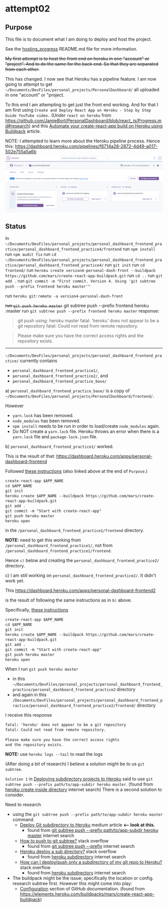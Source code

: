 # attempt02

## Purpose

This file is to document what I am doing to deploy and host the project. 

See the [hosting_progress](https://github.com/JamieBort/PersonalDashboard/blob/host/hosting_progress/README.md) README.md file for more information.

~~My first attempt is to host the front end on heroku in one "account" or "project". And to do the same for the back end. So that they are separated from each other.~~ 

This has changed. I now see that Heroku has a pipeline feature. I am now going to attempt to get `~/Documents/DevFiles/personal_projects/PersonalDashboard/` all uploaded in one "account" or "project.

To this end I am attempting to get just the front end working. And for that I am first using `Create and Deploy React App on Heroku - Step by Step Guide YouTube video.` (Under `react on heroku` from https://github.com/JamieBort/PersonalDashboard/blob/react_js/Progress.md#research) and this [Automate your create-react-app build on Heroku using Buildpack](https://medium.com/@antonybudianto/automate-your-create-react-app-build-on-heroku-using-buildpack-beb77408ffee) article.

NOTE: I attempted to learn more about the Heroku pipeline process. Hence this: https://dashboard.heroku.com/pipelines/f6714a28-2872-4d49-a017-502e755a5a6b
![Screenshot of the heroku Pipeline that I set up](./heroku_pipeline_screenshot.png)

## Status

In `~/Documents/DevFiles/personal_projects/personal_dashboard_frontend_practice/personal_dashboard_frontend_practice4/frontend`
run `npm install`
run `npm audit fix`
run `cd ~/Documents/DevFiles/personal_projects/personal_dashboard_frontend_practice/personal_dashboard_frontend_practice4/`
run `git init`
run `cd frontend/`
run `heroku create version4-personal-dash-front --buildpack https://github.com/mars/create-react-app-buildpack.git`
run `cd ..`
run `git add .`
run `git commit -m "First commit. Version 4. Using 'git subtree push --prefix frontend heroku master'"`

run `heroku git:remote -a version4-personal-dash-front`



~~run `git push heroku master`~~
git subtree push --prefix frontend heroku <branch>:master
run `git subtree push --prefix frontend heroku master`
response:
>git push using:  heroku master
fatal: 'heroku' does not appear to be a git repository
fatal: Could not read from remote repository.

>Please make sure you have the correct access rights
and the repository exists.


---

`~/Documents/DevFiles/personal_projects/personal_dashboard_frontend_practice/` currently contains
* `personal_dashboard_frontend_practice1/`, 
* `personal_dashboard_frontend_practice2/`, and
* `personal_dashboard_frontend_practice_base/`

a)
`personal_dashboard_frontend_practice_base/` is a copy of `~/Documents/DevFiles/personal_projects/PersonalDashboard/frontend/`. 

However 
* `yarn.lock` has been removed.
* `node_modules` has been removed.
* `npm install` needs to be run in order to load/create `node_modules` again.
* Do NOT create a `yarn.lock` file. Heroku throws an error when there is a `yarn.lock` file and `package-lock.json` file.

b)
`personal_dashboard_frontend_practice1/` worked. 

This is the result of that: https://dashboard.heroku.com/apps/personal-dashboard-frontend

Followed [these instructions](https://medium.com/@antonybudianto/automate-your-create-react-app-build-on-heroku-using-buildpack-beb77408ffee) (also linked above at the end of `Purpose`.)
```
create-react-app $APP_NAME
cd $APP_NAME
git init
heroku create $APP_NAME --buildpack https://github.com/mars/create-react-app-buildpack.git
git add .
git commit -m "Start with create-react-app"
git push heroku master
heroku open
```
in the `/personal_dashboard_frontend_practice1/frontend` directory.

**NOTE:** need to get this working from `/personal_dashboard_frontend_practice1/`, not from `/personal_dashboard_frontend_practice1/frontend`. 

Hence `c)` below and creating the `personal_dashboard_frontend_practice2/` directory.

c)
I am still working on `personal_dashboard_frontend_practice2/`. It didn't work yet.

This https://dashboard.heroku.com/apps/personal-dashboard-frontend2

is the result of following the same instructions as in `b)` above. 

Specifically, [these instructions](https://medium.com/@antonybudianto/automate-your-create-react-app-build-on-heroku-using-buildpack-beb77408ffee) 
```
create-react-app $APP_NAME
cd $APP_NAME
git init
heroku create $APP_NAME --buildpack https://github.com/mars/create-react-app-buildpack.git
git add .
git commit -m "Start with create-react-app"
git push heroku master
heroku open
```

When I run `git push heroku master` 
* in this `~/Documents/DevFiles/personal_projects/personal_dashboard_frontend_practice/personal_dashboard_frontend_practice2` directory 
* and again in this `/Documents/DevFiles/personal_projects/personal_dashboard_frontend_practice/personal_dashboard_frontend_practice2/frontend/` directory

I receive this response
```
fatal: 'heroku' does not appear to be a git repository
fatal: Could not read from remote repository.

Please make sure you have the correct access rights
and the repository exists.
```

**NOTE:** use `heroku logs --tail` to read the logs

(After doing a bit of research) I believe a solution might be to us `git subtree`.

`Solution 1` in [Deploying subdirectory projects to Heroku](https://jtway.co/deploying-subdirectory-projects-to-heroku-f31ed65f3f2) said to use `git subtree push --prefix path/to/app-subdir heroku master`. (found from [heroku create inside directory](https://www.google.com/search?q=heroku+create+inside+directory&oq=heroku+create+inside+directory&aqs=chrome..69i57.5107j0j7&sourceid=chrome&ie=UTF-8) internet search)
There is a second solution to consider.

Need to research 
* using the `git subtree push --prefix path/to/app-subdir heroku master` command.
    * [Deploy Git subdirectory to Heroku](https://medium.com/@shalandy/deploy-git-subdirectory-to-heroku-ea05e95fce1f) medium article **<-- look at this.**
        * found from [git subtree push --prefix path/to/app-subdir heroku master](https://www.google.com/search?q=git+subtree+push+--prefix+path%2Fto%2Fapp-subdir+heroku+master&oq=git+subtree+push+--prefix+path%2Fto%2Fapp-subdir+heroku+master&aqs=chrome..69i57j69i64.767j0j7&sourceid=chrome&ie=UTF-8) internet search
    * [How to push to git subtree?](https://stackoverflow.com/questions/42026669/how-to-push-to-git-subtree) stack overflow
        * found from [git subtree push --prefix](https://www.google.com/search?q=git+subtree+push+--prefix&oq=git+subtree+push+--prefix&aqs=chrome..69i57j69i64.613j0j7&sourceid=chrome&ie=UTF-8) internet search
    * [Heroku deploy a sub directory?](https://stackoverflow.com/questions/26241683/heroku-deploy-a-sub-directory) stack overflow
        * found from [heroku subdirectory](https://www.google.com/search?q=heroku+subdirectory&oq=heroku+subdirectory&aqs=chrome..69i57j69i60l3.4059j0j7&sourceid=chrome&ie=UTF-8) internet search
    * [How can I deploy/push only a subdirectory of my git repo to Heroku?](https://stackoverflow.com/questions/7539382/how-can-i-deploy-push-only-a-subdirectory-of-my-git-repo-to-heroku) stack overflow
        * found from [heroku subdirectory](https://www.google.com/search?q=heroku+subdirectory&oq=heroku+subdirectory&aqs=chrome..69i57j69i60l3.4059j0j7&sourceid=chrome&ie=UTF-8) internet search
* The buildpack might be the issue; specifically the location or config. research subtree first. However this might come into play:
    * [Configuration](https://github.com/heroku/heroku-buildpack-static#configuration) section of GitHub documentation. (found from https://elements.heroku.com/buildpacks/mars/create-react-app-buildpack)